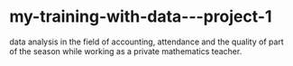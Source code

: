 # my-training-with-data---project-1
data analysis in the field of accounting, attendance and the quality of part of the season while working as a private mathematics teacher. 
